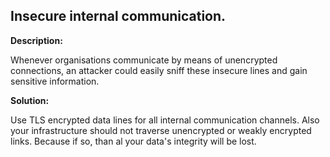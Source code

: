 
Insecure internal communication.
-------

**Description:**

Whenever organisations communicate by means of unencrypted connections, an attacker 
could easily sniff these insecure lines and gain sensitive information.


**Solution:**

Use TLS encrypted data lines for all internal communication channels.
Also your infrastructure should not traverse unencrypted or weakly encrypted links. Because
if so, than al your data's integrity will be lost.



	